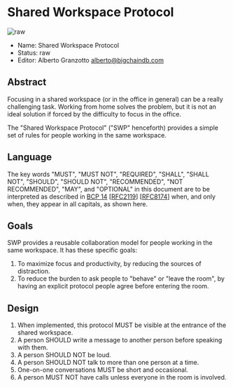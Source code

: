 # Shared Workspace Protocol
![raw](http://rfc.unprotocols.org/spec:2/COSS/raw.svg)

- Name: Shared Workspace Protocol
- Status: raw
- Editor: Alberto Granzotto <alberto@bigchaindb.com>

## Abstract
Focusing in a shared workspace (or in the office in general) can be a really challenging task. Working from home solves the problem, but it is not an ideal solution if forced by the difficulty to focus in the office.

The "Shared Workspace Protocol" ("SWP" henceforth) provides a simple set of rules for people working in the same workspace.

## Language
The key words "MUST", "MUST NOT", "REQUIRED", "SHALL", "SHALL NOT", "SHOULD", "SHOULD NOT", "RECOMMENDED", "NOT RECOMMENDED", "MAY", and "OPTIONAL" in this document are to be interpreted as described in [BCP 14](https://tools.ietf.org/html/bcp14) \[[RFC2119](https://tools.ietf.org/html/rfc2119)\] \[[RFC8174](https://tools.ietf.org/html/rfc8174)\] when, and only when, they appear in all capitals, as shown here.

## Goals
SWP provides a reusable collaboration model for people working in the same workspace. It has these specific goals:

1. To maximize focus and productivity, by reducing the sources of distraction.
1. To reduce the burden to ask people to "behave" or "leave the room", by having an explicit protocol people agree before entering the room.

## Design
1. When implemented, this protocol MUST be visible at the entrance of the shared workspace.
1. A person SHOULD write a message to another person before speaking with them.
1. A person SHOULD NOT be loud.
1. A person SHOULD NOT talk to more than one person at a time.
1. One-on-one conversations MUST be short and occasional.
1. A person MUST NOT have calls unless everyone in the room is involved.
